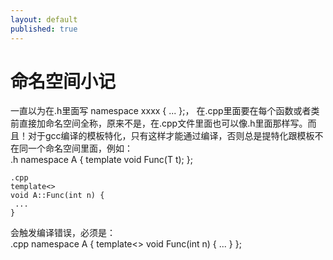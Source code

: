 ```yaml
---
layout: default
published: true
---
```


# 命名空间小记
  
 一直以为在.h里面写 namespace xxxx \{ ... \};， 在.cpp里面要在每个函数或者类前直接加命名空间全称，原来不是，在.cpp文件里面也可以像.h里面那样写。而且！对于gcc编译的模板特化，只有这样才能通过编译，否则总是提特化跟模板不在同一个命名空间里面，例如：  
    .h
    namespace A {
    template<typename T>
    void Func(T t);
    };

    .cpp
    template<>
    void A::Func(int n) {
     ...
    }  

会触发编译错误，必须是：  
    .cpp
    namespace A {
    template<>
    void Func(int n) {
     ...
    }
    };

